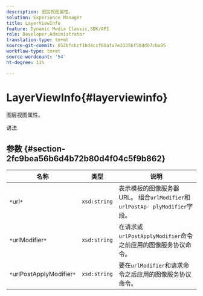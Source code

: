 ```yaml
---
description: 图层视图属性。
solution: Experience Manager
title: LayerViewInfo
feature: Dynamic Media Classic,SDK/API
role: Developer,Administrator
translation-type: tm+mt
source-git-commit: 052bfcbcf1bd4ccf60afa7e3325bf58dd07cba85
workflow-type: tm+mt
source-wordcount: '54'
ht-degree: 11%

---
```



# LayerViewInfo{#layerviewinfo}

图层视图属性。

语法

## 参数 {#section-2fc9bea56b6d4b72b80d4f04c5f9b862}

| 名称 | 类型 | 说明 |
|---|---|---|
| `*`url`*` | `xsd:string` | 表示模板的图像服务器URL。 组合`urlModifier`和`urlPostAp- plyModifier`字段。 |
| `*`urlModifier`*` | `xsd:string` | 在请求或`urlPostApplyModifier`命令之前应用的图像服务协议命令。 |
| `*`urlPostApplyModifier`*` | `xsd:string` | 要在`urlModifier`和请求命令之后应用的图像服务协议命令。 |

